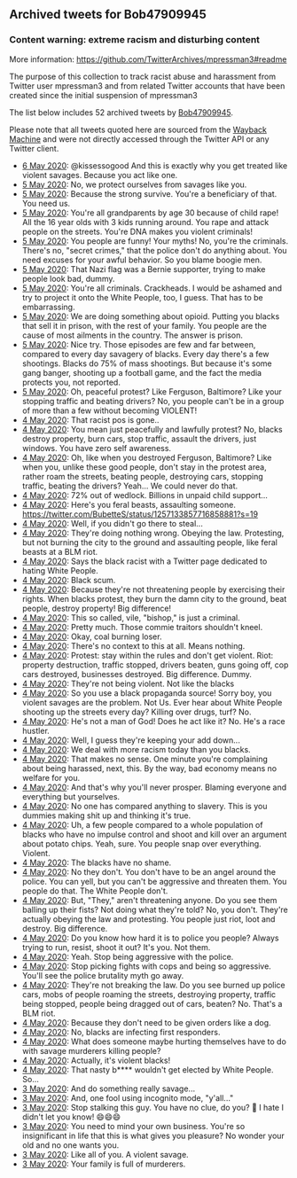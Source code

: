 ## Archived tweets for Bob47909945
### Content warning: extreme racism and disturbing content
More information: https://github.com/TwitterArchives/mpressman3#readme

The purpose of this collection to track racist abuse and harassment from Twitter user mpressman3 and from related Twitter accounts that have been created since the initial suspension of mpressman3

The list below includes 52 archived tweets by
[Bob47909945](https://twitter.com/Bob47909945).



Please note that all tweets quoted here are sourced from the
[Wayback Machine](https://web.archive.org) and were not directly accessed through the Twitter API or
any Twitter client.



* [ 6 May 2020](https://web.archive.org/web/20200506101157/https://twitter.com/Bob47909945/status/1257976388147195905): @kissessogood And this is exactly why you get treated like violent savages. Because you act like one.
* [ 5 May 2020](https://web.archive.org/web/20200509214624/https://twitter.com/Bob47909945/status/1257494397895278593): No, we protect ourselves from savages like you.
* [ 5 May 2020](https://web.archive.org/web/20200510114023/https://twitter.com/Bob47909945/status/1257494158455029762): Because the strong survive. You're a beneficiary of that. You need us.
* [ 5 May 2020](https://web.archive.org/web/20200510180618/https://twitter.com/Bob47909945/status/1257493668350607360): You're all grandparents by age 30 because of child rape! All the 16 year olds with 3 kids running around. You rape and attack people on the streets. You're DNA makes you violent criminals!
* [ 5 May 2020](https://web.archive.org/web/20200510030008/https://twitter.com/Bob47909945/status/1257493261217935360): You people are funny! Your myths! No, you're the criminals. There's no, "secret crimes," that the police don't do anything about. You need excuses for your awful behavior. So you blame boogie men.
* [ 5 May 2020](https://web.archive.org/web/20200510032300/https://twitter.com/Bob47909945/status/1257492745637298177): That Nazi flag was a Bernie supporter, trying to make people look bad, dummy.
* [ 5 May 2020](https://web.archive.org/web/20200510034034/https://twitter.com/Bob47909945/status/1257492513864273921): You're all criminals. Crackheads. I would be ashamed and try to project it onto the White People, too, I guess. That has to be embarrassing.
* [ 5 May 2020](https://web.archive.org/web/20200509215416/https://twitter.com/Bob47909945/status/1257492128156069892): We are doing something about opioid. Putting you blacks that sell it in prison, with the rest of your family. You people are the cause of most ailments in the country. The answer is prison.
* [ 5 May 2020](https://web.archive.org/web/20200510014219/https://twitter.com/Bob47909945/status/1257491703709270018): Nice try. Those episodes are few and far between, compared to every day savagery of blacks. Every day there's a few shootings. Blacks do 75% of mass shootings. But because it's some gang banger, shooting up a football game, and the fact the media protects you, not reported.
* [ 5 May 2020](https://web.archive.org/web/20200510033422/https://twitter.com/Bob47909945/status/1257491011321946112): Oh, peaceful protest? Like Ferguson, Baltimore? Like your stopping traffic and beating drivers? No, you people can't be in a group of more than a few without becoming VIOLENT!
* [ 4 May 2020](https://web.archive.org/web/20200509153057/https://twitter.com/Bob47909945/status/1257230981947326464): That racist pos is gone..
* [ 4 May 2020](https://web.archive.org/web/20200508232051/https://twitter.com/Bob47909945/status/1257229545310244865): You mean just peacefully and lawfully protest? No, blacks destroy property, burn cars, stop traffic, assault the drivers, just windows. You have zero self awareness.
* [ 4 May 2020](https://web.archive.org/web/20200509110736/https://twitter.com/Bob47909945/status/1257229073711013888): Oh, like when you destroyed Ferguson, Baltimore? Like when you, unlike these good people, don't stay in the protest area, rather roam the streets, beating people, destroying cars, stopping traffic, beating the drivers? Yeah... We could never do that.
* [ 4 May 2020](https://web.archive.org/web/20200508225736/https://twitter.com/Bob47909945/status/1257228222519009280): 72% out of wedlock. Billions in unpaid child support...
* [ 4 May 2020](https://web.archive.org/web/20200509071548/https://twitter.com/Bob47909945/status/1257225005529731072): Here's you feral beasts, assaulting someone. https://twitter.com/BubetteS/status/1257133857716858881?s=19
* [ 4 May 2020](https://web.archive.org/web/20200509044406/https://twitter.com/Bob47909945/status/1257223593718689792): Well, if you didn't go there to steal...
* [ 4 May 2020](https://web.archive.org/web/20200509100644/https://twitter.com/Bob47909945/status/1257223227811733505): They're doing nothing wrong. Obeying the law. Protesting, but not burning the city to the ground and assaulting people, like feral beasts at a BLM riot.
* [ 4 May 2020](https://web.archive.org/web/20200509043656/https://twitter.com/Bob47909945/status/1257222709857202176): Says the black racist with a Twitter page dedicated to hating White People.
* [ 4 May 2020](https://web.archive.org/web/20200510033312/https://twitter.com/Bob47909945/status/1257221749676146688): Black scum.
* [ 4 May 2020](https://web.archive.org/web/20200509051442/https://twitter.com/Bob47909945/status/1257221603307503616): Because they're not threatening people by exercising their rights. When blacks protest, they burn the damn city to the ground, beat people, destroy property! Big difference!
* [ 4 May 2020](https://web.archive.org/web/20200509155916/https://twitter.com/Bob47909945/status/1257221181985427456): This so called, vile, "bishop," is just a criminal.
* [ 4 May 2020](https://web.archive.org/web/20200509164010/https://twitter.com/Bob47909945/status/1257220824983109633): Pretty much. Those commie traitors shouldn't kneel.
* [ 4 May 2020](https://web.archive.org/web/20200509201041/https://twitter.com/Bob47909945/status/1257219615341580288): Okay, coal burning loser.
* [ 4 May 2020](https://web.archive.org/web/20200509110801/https://twitter.com/Bob47909945/status/1257219460596891649): There's no context to this at all. Means nothing.
* [ 4 May 2020](https://web.archive.org/web/20200509053816/https://twitter.com/Bob47909945/status/1257219258150531072): Protest: stay within the rules and don't get violent. Riot: property destruction, traffic stopped, drivers beaten, guns going off, cop cars destroyed, businesses destroyed. Big difference. Dummy.
* [ 4 May 2020](https://web.archive.org/web/20200509023509/https://twitter.com/Bob47909945/status/1257218760093642757): They're not being violent. Not like the blacks
* [ 4 May 2020](https://web.archive.org/web/20200509151152/https://twitter.com/Bob47909945/status/1257217261263294466): So you use a black propaganda source! Sorry boy, you violent savages are the problem. Not Us. Ever hear about White People shooting up the streets every day? Killing over drugs, turf? No.
* [ 4 May 2020](https://web.archive.org/web/20200509134531/https://twitter.com/Bob47909945/status/1257215807303618561): He's not a man of God! Does he act like it? No. He's a race hustler.
* [ 4 May 2020](https://web.archive.org/web/20200509190412/https://twitter.com/Bob47909945/status/1257214300466434051): Well, I guess they're keeping your add down...
* [ 4 May 2020](https://web.archive.org/web/20200509150405/https://twitter.com/Bob47909945/status/1257214117045252096): We deal with more racism today than you blacks.
* [ 4 May 2020](https://web.archive.org/web/20200509015054/https://twitter.com/Bob47909945/status/1257213921188024321): That makes no sense. One minute you're complaining about being harassed, next, this. By the way, bad economy means no welfare for you.
* [ 4 May 2020](https://web.archive.org/web/20200509043650/https://twitter.com/Bob47909945/status/1257213477686521856): And that's why you'll never prosper. Blaming everyone and everything but yourselves.
* [ 4 May 2020](https://web.archive.org/web/20200509043333/https://twitter.com/Bob47909945/status/1257213210672992256): No one has compared anything to slavery. This is you dummies making shit up and thinking it's true.
* [ 4 May 2020](https://web.archive.org/web/20200509113505/https://twitter.com/Bob47909945/status/1257212933450366976): Uh, a few people compared to a whole population of blacks who have no impulse control and shoot and kill over an argument about potato chips. Yeah, sure. You people snap over everything. Violent.
* [ 4 May 2020](https://web.archive.org/web/20200510160457/https://twitter.com/Bob47909945/status/1257212310445268993): The blacks have no shame.
* [ 4 May 2020](https://web.archive.org/web/20200510010602/https://twitter.com/Bob47909945/status/1257211486956654593): No they don't. You don't have to be an angel around the police. You can yell, but you can't be aggressive and threaten them. You people do that. The White People don't.
* [ 4 May 2020](https://web.archive.org/web/20200509063635/https://twitter.com/Bob47909945/status/1257210907966558209): But, "They," aren't threatening anyone. Do you see them balling up their fists? Not doing what they're told? No, you don't. They're actually obeying the law and protesting. You people just riot, loot and destroy. Big difference.
* [ 4 May 2020](https://web.archive.org/web/20200509082525/https://twitter.com/Bob47909945/status/1257210086247870465): Do you know how hard it is to police you people? Always trying to run, resist, shoot it out? It's you. Not them.
* [ 4 May 2020](https://web.archive.org/web/20200509101305/https://twitter.com/Bob47909945/status/1257209702720720896): Yeah. Stop being aggressive with the police.
* [ 4 May 2020](https://web.archive.org/web/20200510005720/https://twitter.com/Bob47909945/status/1257209298133934082): Stop picking fights with cops and being so aggressive. You'll see the police brutality myth go away.
* [ 4 May 2020](https://web.archive.org/web/20200510133941/https://twitter.com/Bob47909945/status/1257208917995802624): They're not breaking the law. Do you see burned up police cars, mobs of people roaming the streets, destroying property, traffic being stopped, people being dragged out of cars, beaten? No. That's a BLM riot.
* [ 4 May 2020](https://web.archive.org/web/20200509002006/https://twitter.com/Bob47909945/status/1257207824502972416): Because they don't need to be given orders like a dog.
* [ 4 May 2020](https://web.archive.org/web/20200509001234/https://twitter.com/Bob47909945/status/1257207441877618688): No, blacks are infecting first responders.
* [ 4 May 2020](https://web.archive.org/web/20200509041003/https://twitter.com/Bob47909945/status/1257207196187856902): What does someone maybe hurting themselves have to do with savage murderers killing people?
* [ 4 May 2020](https://web.archive.org/web/20200509123504/https://twitter.com/Bob47909945/status/1257206895611437056): Actually, it's violent blacks!
* [ 4 May 2020](https://web.archive.org/web/20200508230641/https://twitter.com/Bob47909945/status/1257206518837108739): That nasty b**** wouldn't get elected by White People. So...
* [ 3 May 2020](https://web.archive.org/web/20200508214809/https://twitter.com/Bob47909945/status/1256850535510089730): And do something really savage...
* [ 3 May 2020](https://web.archive.org/web/20200508224227/https://twitter.com/Bob47909945/status/1256850429528375296): And, one fool using incognito mode, "y'all..."
* [ 3 May 2020](https://web.archive.org/web/20200509162645/https://twitter.com/Bob47909945/status/1256850258426048513): Stop stalking this guy. You have no clue, do you? 🤔 I hate I didn't let you know! 😄😄😄
* [ 3 May 2020](https://web.archive.org/web/20200511003748/https://twitter.com/Bob47909945/status/1256849972223520769): You need to mind your own business. You're so insignificant in life that this is what gives you pleasure? No wonder your old and no one wants you.
* [ 3 May 2020](https://web.archive.org/web/20200509113227/https://twitter.com/Bob47909945/status/1256849490729938950): Like all of you. A violent savage.
* [ 3 May 2020](https://web.archive.org/web/20200509201029/https://twitter.com/Bob47909945/status/1256848092789379074): Your family is full of murderers.

